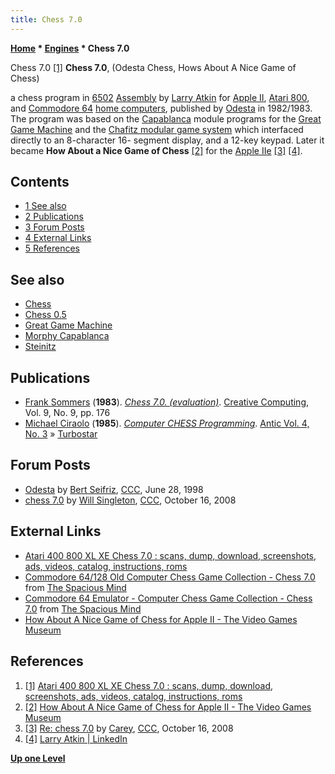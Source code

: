 ```yaml
---
title: Chess 7.0
---
```

**[Home](Home "Home") * [Engines](Engines "Engines") * Chess 7.0**

[](http://www.atarimania.com/game-atari-400-800-xl-xe-chess-70_1022.html) Chess 7.0 <a id="cite-note-1" href="#cite-ref-1">[1]</a>
**Chess 7.0**, (Odesta Chess, Hows About A Nice Game of Chess)

a chess program in [6502](6502 "6502") [Assembly](Assembly "Assembly") by [Larry Atkin](Larry_Atkin "Larry Atkin") for [Apple II](Apple_II "Apple II"), [Atari 800](Atari_8-bit "Atari 8-bit"), and [Commodore 64](Commodore_64 "Commodore 64") [home computers](https://en.wikipedia.org/wiki/Home_computer), published by [Odesta](https://en.wikipedia.org/wiki/Helix_%28database%29) in 1982/1983. The program was based on the [Capablanca](Morphy#Capablanca "Morphy") module programs for the [Great Game Machine](Great_Game_Machine "Great Game Machine") and the [Chafitz modular game system](Chafitz_Modular_Game_System "Chafitz Modular Game System") which interfaced directly to an 8-character 16- segment display, and a 12-key keypad. Later it became **How About a Nice Game of Chess** <a id="cite-note-2" href="#cite-ref-2">[2]</a> for the [Apple IIe](Apple_II "Apple II") <a id="cite-note-3" href="#cite-ref-3">[3]</a> <a id="cite-note-4" href="#cite-ref-4">[4]</a>.

## Contents

- [1 See also](#see-also)
- [2 Publications](#publications)
- [3 Forum Posts](#forum-posts)
- [4 External Links](#external-links)
- [5 References](#references)

## See also

- [Chess](</Chess_(Program)> "Chess (Program)")
- [Chess 0.5](Chess_0.5 "Chess 0.5")
- [Great Game Machine](Great_Game_Machine "Great Game Machine")
- [Morphy Capablanca](Morphy#Capablanca "Morphy")
- [Steinitz](Steinitz "Steinitz")

## Publications

- [Frank Sommers](http://www.atarimagazines.com/creative/index/index.php?author=Frank+Sommers) (**1983**). *[Chess 7.0. (evaluation)](http://www.atarimagazines.com/creative/v9n9/176_Chess_70.php)*. [Creative Computing](Creative_Computing "Creative Computing"), Vol. 9, No. 9, pp. 176
- [Michael Ciraolo](http://www.atarimagazines.com/index/index.php?author=Michael+Ciraolo&mag=antic) (**1985**). *[Computer CHESS Programming](http://www.atarimagazines.com/v4n3/ComputerChess.html)*. [Antic Vol. 4, No. 3](http://www.atarimagazines.com/index/index.php?issue=v4n3) » [Turbostar](Turbostar "Turbostar")

## Forum Posts

- [Odesta](https://www.stmintz.com/ccc/index.php?id=21507) by [Bert Seifriz](index.php?title=Berthold_Seifriz&action=edit&redlink=1 "Berthold Seifriz (page does not exist)"), [CCC](CCC "CCC"), June 28, 1998
- [chess 7.0](http://www.talkchess.com/forum/viewtopic.php?t=24419) by [Will Singleton](Will_Singleton "Will Singleton"), [CCC](CCC "CCC"), October 16, 2008

## External Links

- [Atari 400 800 XL XE Chess 7.0 : scans, dump, download, screenshots, ads, videos, catalog, instructions, roms](http://www.atarimania.com/game-atari-400-800-xl-xe-chess-70_1022.html)
- [Commodore 64/128 Old Computer Chess Game Collection - Chess 7.0](http://www.spacious-mind.com/html/commodore_c64_chess_7_0.html) from [The Spacious Mind](The_Spacious_Mind "The Spacious Mind")
- [Commodore 64 Emulator - Computer Chess Game Collection - Chess 7.0](http://www.spacious-mind.com/html/c64_emu_-_chess_7_0.html) from [The Spacious Mind](The_Spacious_Mind "The Spacious Mind")
- [How About A Nice Game of Chess for Apple II - The Video Games Museum](http://www.video-games-museum.com/en/game/Hows-About-A-Nice-Game-of-Chess/37/3/12646)

## References

1. <a id="cite-ref-1" href="#cite-note-1">[1]</a> [Atari 400 800 XL XE Chess 7.0 : scans, dump, download, screenshots, ads, videos, catalog, instructions, roms](http://www.atarimania.com/game-atari-400-800-xl-xe-chess-70_1022.html)
1. <a id="cite-ref-2" href="#cite-note-2">[2]</a> [How About A Nice Game of Chess for Apple II - The Video Games Museum](http://www.video-games-museum.com/en/game/Hows-About-A-Nice-Game-of-Chess/37/3/12646)
1. <a id="cite-ref-3" href="#cite-note-3">[3]</a> [Re: chess 7.0](http://www.talkchess.com/forum/viewtopic.php?topic_view=threads&p=225677&t=24419) by [Carey](Carey_Bloodworth "Carey Bloodworth"), [CCC](CCC "CCC"), October 16, 2008
1. <a id="cite-ref-4" href="#cite-note-4">[4]</a> [Larry Atkin | LinkedIn](http://www.linkedin.com/in/larryatkin)

**[Up one Level](Engines "Engines")**

